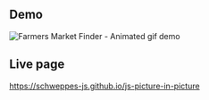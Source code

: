 ## Demo

![Farmers Market Finder - Animated gif demo](demo/demo.gif)

## Live page

https://schweppes-js.github.io/js-picture-in-picture
